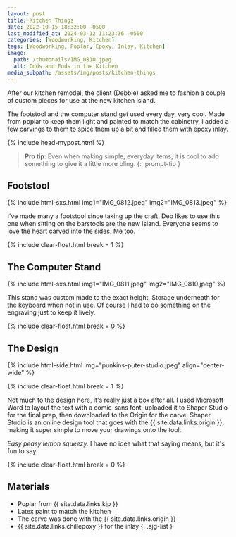```yaml
---
layout: post
title: Kitchen Things
date: 2022-10-15 18:32:00 -0500
last_modified_at: 2024-03-12 11:23:36 -0500
categories: [Woodworking, Kitchen]
tags: [Woodworking, Poplar, Epoxy, Inlay, Kitchen]
image:
  path: /thumbnails/IMG_0810.jpeg
  alt: Odds and Ends in the Kitchen
media_subpath: /assets/img/posts/kitchen-things
---
```


After our kitchen remodel, the client (Debbie) asked me to fashion a couple of custom pieces for use at the new kitchen island.

The footstool and the computer stand get used every day, very cool. Made from poplar to keep them light and painted to match the cabinetry, I added a few carvings to them to spice them up a bit and filled them with epoxy inlay.

{% include head-mypost.html %}

> **Pro tip**: Even when making simple, everyday items, it is cool to add something to give it a little more bling.
{: .prompt-tip }

## Footstool

{% include html-sxs.html img1="IMG_0812.jpeg" img2="IMG_0813.jpeg" %}

I've made many a footstool since taking up the craft. Deb likes to use this one when sitting on the barstools are the new island. Everyone seems to love the heart carved into the sides. Me too.

{% include clear-float.html break = 1 %}

## The Computer Stand

{% include html-sxs.html img1="IMG_0811.jpeg" img2="IMG_0810.jpeg" %}

This stand was custom made to the exact height. Storage underneath for the keyboard when not in use. Of course I had to do something on the engraving just to keep it lively.

{% include clear-float.html break  = 0 %}

## The Design

{% include html-side.html img="punkins-puter-studio.jpeg" align="center-wide" %}

{% include clear-float.html break  = 1 %}

Not much to the design here, it's really just a box after all. I used Microsoft Word to layout the text with a comic-sans font, uploaded it to Shaper Studio for the final prep, then downloaded to the Origin for the carve. Shaper Studio is an online design tool that goes with the {{ site.data.links.origin }}, making it super simple to move your drawings onto the tool.

_Easy peasy lemon squeezy._ I have no idea what that saying means, but it's fun to say.

{% include clear-float.html break  = 0 %}

## Materials

- Poplar from {{ site.data.links.kjp }}
- Latex paint to match the kitchen
- The carve was done with the {{ site.data.links.origin }}
- {{ site.data.links.chillepoxy }} for the inlay
  {: .sjg-list }
